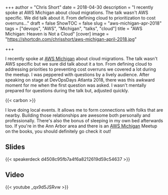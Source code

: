 +++
author = "Chris Short"
date = 2018-04-30
description = "I recently spoke at AWS Michigan about cloud migrations. The talk wasn't AWS specific. We did talk about it. From defining cloud to prioritization to cost overruns..."
draft = false
ShowTOC = false
slug = "aws-michigan-apr-2018"
tags = ["devops", "AWS", "Michigan", "talks", "cloud"]
title = "AWS Michigan: Heaven is Not a Cloud"
[cover]
image = "https://shortcdn.com/chrisshort/aws-michigan-april-2018.jpg"

+++

I recently spoke at [AWS Michigan](https://www.meetup.com/AWS-Michigan/events/248874167/) about cloud migrations. The talk wasn't AWS specific but we sure did talk about it a ton. From defining cloud to addressing priorities to preventing cost overruns we covered a lot during the meetup. I was peppered with questions by a lively audience. After speaking on stage at DevOpsDays Atlanta 2018, there was this awkward moment for me when the first question was asked. I wasn't mentally prepared for questions during the talk but, adjusted quickly.

{{< carbon >}}

I love doing local events. It allows me to form connections with folks that are nearby. Building those relationships are awesome both personally and professionally. There's also the bonus of sleeping in my own bed afterwards too. If you're in the Ann Arbor area and there is an [AWS Michigan](https://www.meetup.com/AWS-Michigan/) Meetup on the books, you should definitely go check it out!


## Slides

{{< speakerdeck d4508c95fb7a4f6a8212619d59c54637 >}}

## Video

{{< youtube _qx9d5JSRvw >}}
